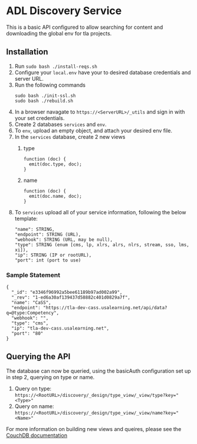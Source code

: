 # ADL Discovery Service

This is a basic API configured to allow searching for content and downloading the global env for tla projects.


## Installation
1. Run `sudo bash ./install-reqs.sh`
2. Configure your `local.env` have your to desired database credentials and server URL.
3. Run the following commands
	```
	sudo bash ./init-ssl.sh
	sudo bash ./rebuild.sh
	```
4. In a browser navagate to `https://<ServerURL>/_utils` and sign in with your set credentials.
5. Create 2 databases `services` and `env`.
6. To `env`, upload an empty object, and attach your desired env file.
7. In the `services` database, create 2 new views
     1. type
		```
		function (doc) {
		  emit(doc.type, doc);
		}
		```

     2. name
  
		```
		function (doc) {
		  emit(doc.name, doc);
		}
		```
8. To `services` upload all of your service information, following the below template:
	```
	"name": STRING,
	"endpoint": STRING (URL),
	"webhook": STRING (URL, may be null),
	"type": STRING (enum [cms, lp, xlrs, alrs, nlrs, stream, sso, lms, xi]),
	"ip": STRING (IP or rootURL),
	"port": int (port to use)
	```

### Sample Statement
```
{
  "_id": "e3346f96992a5bee61189b97ad002a99",
  "_rev": "1-ed6a30af139437d58882c401d0829a7f",
  "name": "CaSS",
  "endpoint": "https://tla-dev-cass.usalearning.net/api/data?q=@type:Competency",
  "webhook": "",
  "type": "cms",
  "ip": "tla-dev-cass.usalearning.net",
  "port": "80"
}
```

## Querying the API
The database can now be queried, using the basicAuth configuration set up in step 2, querying on type or name.
1. Query on type: `https://<RootURL>/discovery/_design/type_view/_view/type?key="<Type>"`
2. Query on name: `https://<RootURL>/discovery/_design/type_view/_view/name?key="<Name>"`

For more information on building new views and queires, please see the [CouchDB documentation](https://docs.couchdb.org/en/stable/config/index.html)
